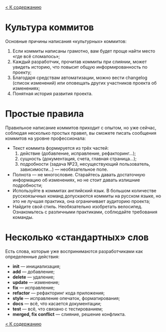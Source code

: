 [< К содержанию](readme.md)

# Культура коммитов
Основные причины написания «культурных» коммитов:

1. Если коммиты написаны грамотно, вам будет проще найти место «где всё сломалось»;
2. Каждый разработчик, прочитав коммиты при слиянии, может увидеть историю, что повысит общую информированность по проекту;
3. Благодаря средствам автоматизации, можно вести changelog (список изменений) или оповещать других участников проекта об изменениях;
4. Понятная история развития проекта.

# Простые правила
Правильное написание коммитов приходит с опытом, но уже сейчас, соблюдая несколько простых правил, вы сможете писать сообщения коммитов на уровне профессионала:

* Текст коммита формируется из трёх частей:
    1. действие (добавление, исправление, рефакторинг…);
    2. сущность (документация, счета, главная страница…);
    3. подробности (задача №23, несуществующий пользователь, зависимости…) — необязательное поле.
* Полнота — не многословие. Старайтесь давать достаточную информацию об изменениях, но не стоит давать излишние подробности;
* Используйте в коммитах английский язык. В большом количестве русскоязычных команд допускаются коммиты на русском языке, но это не лучшая практика, она ограничивает аудиторию проекта;
* Найдите свой стиль. Необязательно изобретать велосипед. Ознакомьтесь с различными практиками, соблюдайте требования команды.

# Несколько «стандартных» слов
Есть слова, которые уже воспринимаются разработчиками как определенные действия:
* **init** — инициализация;
* **add** — добавление;
* **delete** — удаление;
* **update** — изменение;
* **fix** — исправление;
* **refactor** — рефакторинг кода приложения;
* **style** — исправление опечаток, форматирования;
* **docs** — всё, что касается документации;
* **test** — всё, что связано с тестированием;
* **merged, fix conflict** — слияние, решение конфликта.

[< К содержанию](readme.md)
